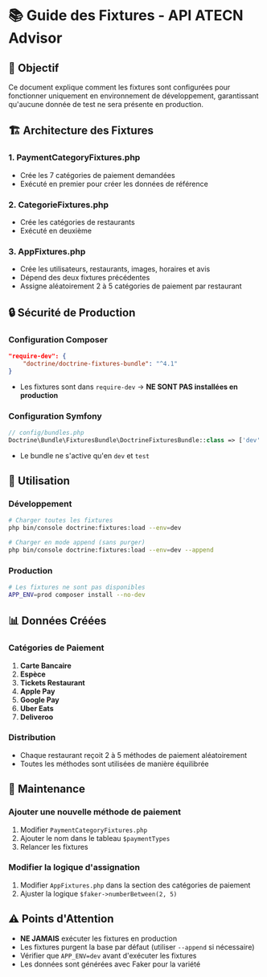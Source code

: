 # 📚 Guide des Fixtures - API ATECN Advisor

## 🎯 Objectif

Ce document explique comment les fixtures sont configurées pour fonctionner uniquement en environnement de développement, garantissant qu'aucune donnée de test ne sera présente en production.

## 🏗️ Architecture des Fixtures

### 1. **PaymentCategoryFixtures.php**

-   Crée les 7 catégories de paiement demandées
-   Exécuté en premier pour créer les données de référence

### 2. **CategorieFixtures.php**

-   Crée les catégories de restaurants
-   Exécuté en deuxième

### 3. **AppFixtures.php**

-   Crée les utilisateurs, restaurants, images, horaires et avis
-   Dépend des deux fixtures précédentes
-   Assigne aléatoirement 2 à 5 catégories de paiement par restaurant

## 🔒 Sécurité de Production

### Configuration Composer

```json
"require-dev": {
    "doctrine/doctrine-fixtures-bundle": "^4.1"
}
```

-   Les fixtures sont dans `require-dev` → **NE SONT PAS installées en production**

### Configuration Symfony

```php
// config/bundles.php
Doctrine\Bundle\FixturesBundle\DoctrineFixturesBundle::class => ['dev' => true, 'test' => true]
```

-   Le bundle ne s'active qu'en `dev` et `test`

## 🚀 Utilisation

### Développement

```bash
# Charger toutes les fixtures
php bin/console doctrine:fixtures:load --env=dev

# Charger en mode append (sans purger)
php bin/console doctrine:fixtures:load --env=dev --append
```

### Production

```bash
# Les fixtures ne sont pas disponibles
APP_ENV=prod composer install --no-dev
```

## 📊 Données Créées

### Catégories de Paiement

1. **Carte Bancaire**
2. **Espèce**
3. **Tickets Restaurant**
4. **Apple Pay**
5. **Google Pay**
6. **Uber Eats**
7. **Deliveroo**

### Distribution

-   Chaque restaurant reçoit 2 à 5 méthodes de paiement aléatoirement
-   Toutes les méthodes sont utilisées de manière équilibrée

## 🔧 Maintenance

### Ajouter une nouvelle méthode de paiement

1. Modifier `PaymentCategoryFixtures.php`
2. Ajouter le nom dans le tableau `$paymentTypes`
3. Relancer les fixtures

### Modifier la logique d'assignation

1. Modifier `AppFixtures.php` dans la section des catégories de paiement
2. Ajuster la logique `$faker->numberBetween(2, 5)`

## ⚠️ Points d'Attention

-   **NE JAMAIS** exécuter les fixtures en production
-   Les fixtures purgent la base par défaut (utiliser `--append` si nécessaire)
-   Vérifier que `APP_ENV=dev` avant d'exécuter les fixtures
-   Les données sont générées avec Faker pour la variété
